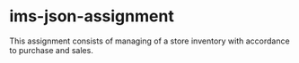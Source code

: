 # ims-json-assignment
This assignment consists of managing of a store inventory with accordance to purchase and sales.
